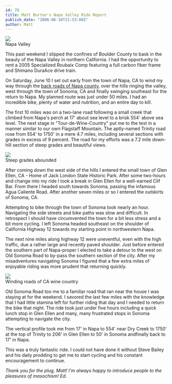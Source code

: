 ```yaml
---
id: 78
title: Matt Burton's Napa Valley Ride Report
publish_date: "2006-06-10T21:53:00Z"
author: Matt
---
```


[![](http://lh4.ggpht.com/_zoD15FRZxcs/SuIMhoMTgZI/AAAAAAAABgI/G7MuLm8HNko/s2400/DSCN0547.JPG)](http://picasaweb.google.com/flagstafffrenzy/BurtonDoesNapaValley)  
Napa Valley

This past weekend I slipped the confines of Boulder County to bask in the beauty of the Napa Valley in northern California. I had the opportunity to rent a 2005 Specialized Roubaix Comp featuring a full carbon fiber frame and Shimano DuraAce drive train.

On Saturday, June 10 I set out early from the town of Napa, CA to wind my way through the [back roads of Napa county](http://picasaweb.google.com/flagstafffrenzy/BurtonDoesNapaValley#5395889094864636498), over the hills ringing the valley, west through the town of Sonoma, CA and finally swinging southeast for the return to Napa. My planned route was just under 50 miles. I had an incredible bike, plenty of water and nutrition, and an entire day to kill.

The first 10 miles was on a two-lane road following a small creek that climbed from Napa's perch at 17' about sea level to a brisk 554' above sea level. The next stage in "Tour-de-Wine-Country" put me to the test in a manner similar to our own Flagstaff Mountain. The aptly-named Trinity road rose from 554' to 1750' in a mere 4.7 miles, including several sections with grades in excess of 9 percent. The road for my efforts was a 7.2 mile down-hill section of steep grades and beautiful views.

[![](http://lh5.ggpht.com/_zoD15FRZxcs/SuIMgi8oCKI/AAAAAAAABf8/dbT4UgLgpSk/s2400/DSCN0545.JPG)](http://picasaweb.google.com/flagstafffrenzy/BurtonDoesNapaValley)  
Steep grades abounded

After coming down the west side of the hills I entered the small town of Glen Ellen, CA - Home of Jack London State Historic Park. After some two-hours and change into my ride I took a break in Glen Ellen for a well-earned Clif Bar. From there I headed south towards Sonoma, passing the infamous Agua Caliente Road. After another seven miles or so I entered the outskirts of Sonoma, CA.

Attempting to bike through the town of Sonoma took nearly an hour. Navigating the side streets and bike paths was slow and difficult. In retrospect I should have circumvented the town for a bit less stress and a bit more cycling. I left Sonoma headed southeast on the shoulder of California Highway 12 towards my starting point in northwestern Napa.

The next nine miles along highway 12 were uneventful, even with the high traffic, due a rather large and recently paved shoulder. Just before entered the southern part of Napa-proper I elected to take a detour to the west on Old Sonoma Road to by-pass the southern section of the city. After my misadventures navigating Sonoma I figured that a few extra miles of enjoyable riding was more prudent that returning quickly.

[![](http://lh6.ggpht.com/_zoD15FRZxcs/SuIMiTDih6I/AAAAAAAABgM/-4Mcq2Vflz4/s2400/DSCN0548.JPG)](http://picasaweb.google.com/flagstafffrenzy/BurtonDoesNapaValley)  
Winding roads of CA wine country

Old Sonoma Road too me to a familiar road that ran near the house I was staying at for the weekend. I savored the last few miles with the knowledge that I had little stamina left for further riding that day and I needed to return the bike that night. The ride took just under five hours including a quick lunch stop in Glen Ellen and many, many frustrated stops in Sonoma attempting to navigate the city.

The vertical profile took me from 17' in Napa to 554' near Dry Creek to 1750' at the top of Trinity to 206' in Glen Ellen to 50' in Sonoma andfinally back to 17' in Napa.

This was a truly fantastic ride. I could not have done it without Steve Bailey and his daily prodding to get me to start cycling and his constant encouragement to continue.

_Thank you for the plug, Matt! I'm always happy to introduce people to the pleasures of masochism! Ed._
